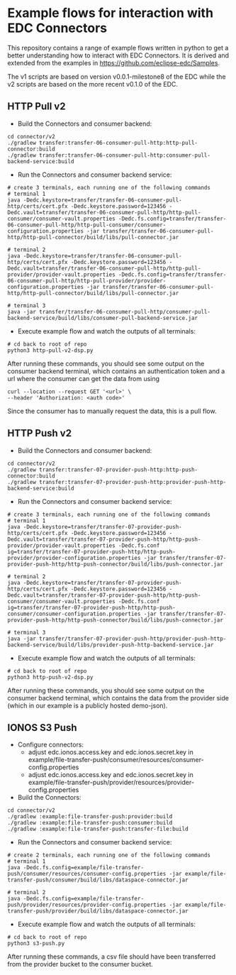 # Example flows for interaction with EDC Connectors
This repository contains a range of example flows written in python to get a better understanding how to interact with EDC Connectors.
It is derived and extended from the examples in https://github.com/eclipse-edc/Samples.

The v1 scripts are based on version v0.0.1-milestone8 of the EDC while the v2 scripts are based on the more recent v0.1.0 of the EDC.

## HTTP Pull v2
- Build the Connectors and consumer backend:
``` 
cd connector/v2
./gradlew transfer:transfer-06-consumer-pull-http:http-pull-connector:build 
./gradlew transfer:transfer-06-consumer-pull-http:consumer-pull-backend-service:build
```
- Run the Connectors and consumer backend service:
``` 
# create 3 terminals, each running one of the following commands
# terminal 1
java -Dedc.keystore=transfer/transfer-06-consumer-pull-http/certs/cert.pfx -Dedc.keystore.password=123456 -Dedc.vault=transfer/transfer-06-consumer-pull-http/http-pull-consumer/consumer-vault.properties -Dedc.fs.config=transfer/transfer-06-consumer-pull-http/http-pull-consumer/consumer-configuration.properties -jar transfer/transfer-06-consumer-pull-http/http-pull-connector/build/libs/pull-connector.jar

# terminal 2
java -Dedc.keystore=transfer/transfer-06-consumer-pull-http/certs/cert.pfx -Dedc.keystore.password=123456 -Dedc.vault=transfer/transfer-06-consumer-pull-http/http-pull-provider/provider-vault.properties -Dedc.fs.config=transfer/transfer-06-consumer-pull-http/http-pull-provider/provider-configuration.properties -jar transfer/transfer-06-consumer-pull-http/http-pull-connector/build/libs/pull-connector.jar

# terminal 3
java -jar transfer/transfer-06-consumer-pull-http/consumer-pull-backend-service/build/libs/consumer-pull-backend-service.jar
``` 
- Execute example flow and watch the outputs of all terminals:
``` 
# cd back to root of repo
python3 http-pull-v2-dsp.py
``` 

After running these commands, you should see some output on the consumer backend terminal, which contains an authentication token and a url where the consumer can get the data from using
```
curl --location --request GET '<url>' \
--header 'Authorization: <auth code>'
```
Since the consumer has to manually request the data, this is a pull flow.


## HTTP Push v2
- Build the Connectors and consumer backend:
``` 
cd connector/v2
./gradlew transfer:transfer-07-provider-push-http:http-push-connector:build
./gradlew transfer:transfer-07-provider-push-http:provider-push-http-backend-service:build
```
- Run the Connectors and consumer backend service:
``` 
# create 3 terminals, each running one of the following commands
# terminal 1
java -Dedc.keystore=transfer/transfer-07-provider-push-http/certs/cert.pfx -Dedc.keystore.password=123456 -Dedc.vault=transfer/transfer-07-provider-push-http/http-push-provider/provider-vault.properties -Dedc.fs.conf
ig=transfer/transfer-07-provider-push-http/http-push-provider/provider-configuration.properties -jar transfer/transfer-07-provider-push-http/http-push-connector/build/libs/push-connector.jar

# terminal 2
java -Dedc.keystore=transfer/transfer-07-provider-push-http/certs/cert.pfx -Dedc.keystore.password=123456 -Dedc.vault=transfer/transfer-07-provider-push-http/http-push-consumer/consumer-vault.properties -Dedc.fs.conf
ig=transfer/transfer-07-provider-push-http/http-push-consumer/consumer-configuration.properties -jar transfer/transfer-07-provider-push-http/http-push-connector/build/libs/push-connector.jar

# terminal 3
java -jar transfer/transfer-07-provider-push-http/provider-push-http-backend-service/build/libs/provider-push-http-backend-service.jar
``` 
- Execute example flow and watch the outputs of all terminals:
``` 
# cd back to root of repo
python3 http-push-v2-dsp.py
``` 
After running these commands, you should see some output on the consumer backend terminal, which contains the data from the provider side (which in our example is a publicly hosted demo-json).

## IONOS S3 Push
- Configure connectors:
  - adjust edc.ionos.access.key and edc.ionos.secret.key in example/file-transfer-push/consumer/resources/consumer-config.properties
  - adjust edc.ionos.access.key and edc.ionos.secret.key in example/file-transfer-push/provider/resources/provider-config.properties
- Build the Connectors:
``` 
cd connector/v2
./gradlew :example:file-transfer-push:provider:build
./gradlew :example:file-transfer-push:consumer:build
./gradlew :example:file-transfer-push:transfer-file:build

```
- Run the Connectors and consumer backend service:
``` 
# create 2 terminals, each running one of the following commands
# terminal 1
java -Dedc.fs.config=example/file-transfer-push/consumer/resources/consumer-config.properties -jar example/file-transfer-push/consumer/build/libs/dataspace-connector.jar

# terminal 2
java -Dedc.fs.config=example/file-transfer-push/provider/resources/provider-config.properties -jar example/file-transfer-push/provider/build/libs/dataspace-connector.jar
``` 
- Execute example flow and watch the outputs of all terminals:
``` 
# cd back to root of repo
python3 s3-push.py
``` 
After running these commands, a csv file should have been transferred from the provider bucket to the consumer bucket.